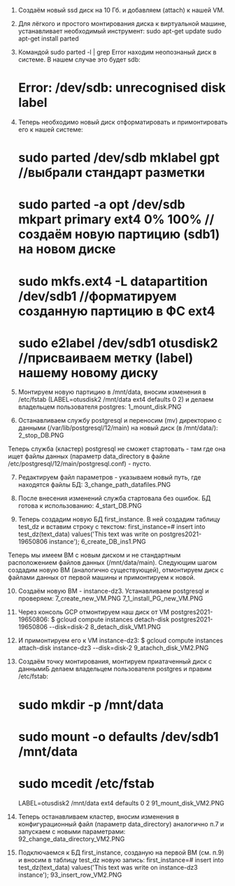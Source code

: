 1. Создаём новый ssd диск на 10 Гб. и добавляем (attach) к нашей VM.

2. Для лёгкого и простого монтирования диска к виртуальной машине, устанавливает необходимый инструмент:
	sudo apt-get update
	sudo apt-get install parted

3. Командой sudo parted -l | grep Error находим неопознаный диск в системе. В нашем случае это будет sdb:
	# Error: /dev/sdb: unrecognised disk label

4. Теперь необходимо новый диск отформатировать и примонтировать его к нашей системе:
	# sudo parted /dev/sdb mklabel gpt   //выбрали стандарт разметки
	# sudo parted -a opt /dev/sdb mkpart primary ext4 0% 100%  //создаём новую партицию (sdb1) на новом диске
	# sudo mkfs.ext4 -L datapartition /dev/sdb1 //форматируем созданную партицию в ФС ext4
	# sudo e2label /dev/sdb1 otusdisk2  //присваиваем метку (label) нашему новому диску

5. Монтируем новую партицию в /mnt/data, вносим изменения в /etc/fstab (LABEL=otusdisk2 /mnt/data ext4 defaults 0 2) и делаем владельцем пользователя postgres:
	1_mount_disk.PNG

6. Останавливаем службу postgresql и переносим (mv) директорию с данными (/var/lib/postgresql/12/main) на новый диск (в /mnt/data/):
	2_stop_DB.PNG
	
Теперь служба (кластер) postgresql не сможет стартовать - там где она ищет файлы данных (параметр data_directory в файле /etc/postgresql/12/main/postgresql.conf) - пусто.

7. Редактируем файл параметров - указываем новый путь, где находятся файлы БД:
	3_change_path_datafiles.PNG

8. После внесения изменений служба стартовала без ошибок. БД готова к использованию:
	4_start_DB.PNG
	
9. Теперь создадим новую БД first_instance. В ней создадим таблицу test_dz и вставим строку с текстом:
	first_instance=# insert into test_dz(text_data) values('This text was write on postgres2021-19650806 instance');
	6_create_DB_ins1.PNG 

Теперь мы имеем ВМ с новым диском и не стандартным расположением файлов данных (/mnt/data/main).
Следующим шагом создадим новую ВМ (аналогично существующей), отмонтируем диск с файлами данных от первой машины и примонтируем к новой.

10. Создаём новую ВМ - instance-dz3. Устанавливаем postgresql и проверяем:
	7_create_new_VM.PNG
	7_1_install_PG_new_VM.PNG
	
11. Через консоль GCP отмонтируем наш диск от VM postgres2021-19650806:
	$ gcloud compute instances detach-disk postgres2021-19650806 --disk=disk-2
	8_detach_disk_VM1.PNG
	
12. И примонтируем его к VM instance-dz3:
	$ gcloud compute instances attach-disk instance-dz3 --disk=disk-2
	9_atachch_disk_VM2.PNG

13. Создаём точку монтирования, монтируем приатаченный диск с даннымиБ делаем владельцем пользователя postgres и правим /etc/fstab:
	# sudo mkdir -p /mnt/data
	# sudo mount -o defaults /dev/sdb1 /mnt/data
	# sudo mcedit /etc/fstab
	LABEL=otusdisk2 /mnt/data ext4 defaults 0 2
	91_mount_disk_VM2.PNG
	
14. Теперь останавливаем кластер, вносим изменения в конфигурационный файл (параметр data_directory) аналогично п.7 и запускаем с новыми параметрами:
	92_change_data_directory_VM2.PNG
	
15. Подключаемся к БД first_instance, созданую на первой ВМ (см. п.9) и вносим в таблицу test_dz новую запись:
	first_instance=# insert into test_dz(text_data) values('This text was write on instance-dz3 instance');
	93_insert_row_VM2.PNG
